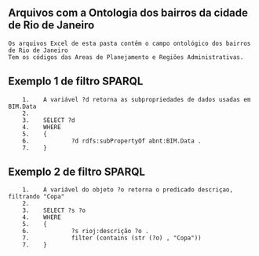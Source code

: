 ## Arquivos com a Ontologia dos bairros da cidade de Rio de Janeiro

    Os arquivos Excel de esta pasta contêm o campo ontológico dos bairros de Rio de Janeiro
    Tem os códigos das Areas de Planejamento e Regiões Administrativas.

## Exemplo 1 de filtro SPARQL 

        1.    A variável ?d retorna as subpropriedades de dados usadas em BIM.Data
        2.
        3.    SELECT ?d
        4.    WHERE
        5.    {   
        6.            ?d rdfs:subPropertyOf abnt:BIM.Data .
        7.    }

## Exemplo 2 de filtro SPARQL 

        1.    A variável do objeto ?o retorna o predicado descriçao, filtrando "Copa"
        2.
        3.    SELECT ?s ?o
        4.    WHERE
        5.    {   
        6.            ?s rioj:descrição ?o .
        7.            filter (contains (str (?o) , "Copa"))
        7.    }
